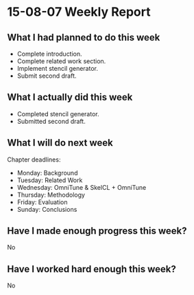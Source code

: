 # 15-08-07 Weekly Report

## What I had planned to do this week

* Complete introduction.
* Complete related work section.
* Implement stencil generator.
* Submit second draft.

## What I actually did this week

* Completed stencil generator.
* Submitted second draft.

## What I will do next week

Chapter deadlines:

* Monday: Background
* Tuesday: Related Work
* Wednesday: OmniTune & SkelCL + OmniTune
* Thursday: Methodology
* Friday: Evaluation
* Sunday: Conclusions

## Have I made enough progress this week?

No

## Have I worked hard enough this week?

No
